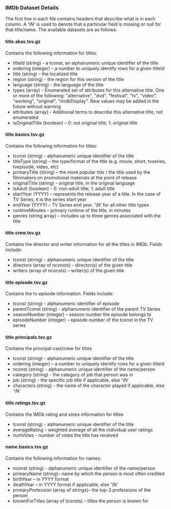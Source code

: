 ### IMDb Dataset Details

The first line in each file contains headers that describe what is in each column. A ‘\N’ is used to denote that a particular field is missing or null for that title/name. The available datasets are as follows:

#### title.akas.tsv.gz

Contains the following information for titles:

- titleId (string) - a tconst, an alphanumeric unique identifier of the title
- ordering (integer) – a number to uniquely identify rows for a given titleId
- title (string) – the localized title
- region (string) - the region for this version of the title
- language (string) - the language of the title
- types (array) - Enumerated set of attributes for this alternative title. One or more of the following: "alternative", "dvd", "festival", "tv", "video", "working", "original", "imdbDisplay". New values may be added in the future without warning
- attributes (array) - Additional terms to describe this alternative title, not enumerated
- isOriginalTitle (boolean) – 0: not original title; 1: original title

#### title.basics.tsv.gz

Contains the following information for titles:

- tconst (string) - alphanumeric unique identifier of the title
- titleType (string) – the type/format of the title (e.g. movie, short, tvseries, tvepisode, video, etc)
- primaryTitle (string) – the more popular title / the title used by the filmmakers on promotional materials at the point of release
- originalTitle (string) - original title, in the original language
- isAdult (boolean) - 0: non-adult title; 1: adult title
- startYear (YYYY) – represents the release year of a title. In the case of TV Series, it is the series start year
- endYear (YYYY) – TV Series end year. ‘\N’ for all other title types
- runtimeMinutes – primary runtime of the title, in minutes
- genres (string array) – includes up to three genres associated with the title

#### title.crew.tsv.gz

Contains the director and writer information for all the titles in IMDb. Fields include:

- tconst (string) - alphanumeric unique identifier of the title
- directors (array of nconsts) - director(s) of the given title
- writers (array of nconsts) – writer(s) of the given title

#### title.episode.tsv.gz

Contains the tv episode information. Fields include:

- tconst (string) - alphanumeric identifier of episode
- parentTconst (string) - alphanumeric identifier of the parent TV Series
- seasonNumber (integer) – season number the episode belongs to
- episodeNumber (integer) – episode number of the tconst in the TV series

#### title.principals.tsv.gz

Contains the principal cast/crew for titles

- tconst (string) - alphanumeric unique identifier of the title
- ordering (integer) – a number to uniquely identify rows for a given titleId
- nconst (string) - alphanumeric unique identifier of the name/person
- category (string) - the category of job that person was in
- job (string) - the specific job title if applicable, else '\N'
- characters (string) - the name of the character played if applicable, else '\N'

#### title.ratings.tsv.gz

Contains the IMDb rating and votes information for titles

- tconst (string) - alphanumeric unique identifier of the title
- averageRating – weighted average of all the individual user ratings
- numVotes - number of votes the title has received

#### name.basics.tsv.gz

Contains the following information for names:

- nconst (string) - alphanumeric unique identifier of the name/person
- primaryName (string)– name by which the person is most often credited
- birthYear – in YYYY format
- deathYear – in YYYY format if applicable, else '\N'
- primaryProfession (array of strings)– the top-3 professions of the person
- knownForTitles (array of tconsts) – titles the person is known for
